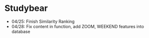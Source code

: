 # Studybear
- 04/25: Finish Similarity Ranking
- 04/28: Fix content in function, add ZOOM, WEEKEND features into database